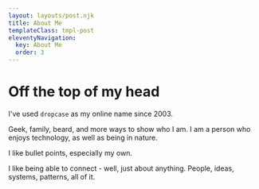 ```yaml
---
layout: layouts/post.njk
title: About Me
templateClass: tmpl-post
eleventyNavigation:
  key: About Me
  order: 3
---
```


# Off the top of my head

I've used `dropcase` as my online name since 2003.

Geek, family, beard, and more ways to show who I am. I am a person who enjoys technology, as well as being in nature.

I like bullet points, especially my own.

I like being able to connect - well, just about anything. People, ideas, systems, patterns, all of it.
